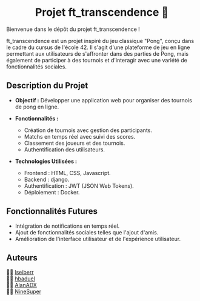 <h1 align="center">Projet ft_transcendence 🚀</h1>

Bienvenue dans le dépôt du projet ft_transcendence !

ft_transcendence est un projet inspiré du jeu classique "Pong", conçu dans le cadre du cursus de l'école 42. Il s'agit d'une plateforme de jeu en ligne permettant aux utilisateurs de s'affronter dans des parties de Pong, mais également de participer à des tournois et d'interagir avec une variété de fonctionnalités sociales.

## Description du Projet

- **Objectif :** Développer une application web pour organiser des tournois de pong en ligne.
  
- **Fonctionnalités :** 
  - Création de tournois avec gestion des participants.
  - Matchs en temps réel avec suivi des scores.
  - Classement des joueurs et des tournois.
  - Authentification des utilisateurs.
    
- **Technologies Utilisées :** 
  - Frontend : HTML, CSS, Javascript.
  - Backend : django.
  - Authentification : JWT (JSON Web Tokens).
  - Déploiement : Docker.

## Fonctionnalités Futures

- Intégration de notifications en temps réel.
- Ajout de fonctionnalités sociales telles que l'ajout d'amis.
- Amélioration de l'interface utilisateur et de l'expérience utilisateur.

## Auteurs

👨‍💻 [lseiberr](https://github.com/lcssbrs)<br/>
👨‍💻 [hbaduel](https://github.com/hbaduel)<br/>
👨‍💻 [AlanADX](https://github.com/AlanADX-dev)<br/>
👨‍💻 [NineSuper](https://github.com/NineSuper)<br/>
